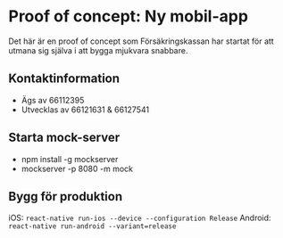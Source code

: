 
# Proof of concept: Ny mobil-app

Det här är en proof of concept som Försäkringskassan har startat för att utmana sig själva i att bygga mjukvara snabbare.

## Kontaktinformation
* Ägs av 66112395
* Utvecklas av 66121631 & 66127541

## Starta mock-server

- npm install -g mockserver
- mockserver -p 8080 -m mock

## Bygg för produktion
iOS: ```react-native run-ios --device --configuration Release```
Android: ```react-native run-android --variant=release```

